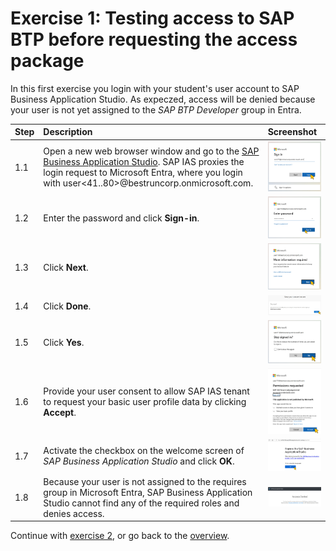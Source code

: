 # Exercise 1: Testing access to SAP BTP before requesting the access package
In this first exercise you login with your student's user account to SAP Business Application Studio. As expeczed, access will be denied because your user is not yet assigned to the *SAP BTP Developer* group in Entra.

| Step   | Description                | Screenshot |
| :----- | :------------------------- | :--------- |
| 1.1    |Open a new web browser window and go to the [SAP Business Application Studio](https://4478e7a5trial.ap21cf.trial.applicationstudio.cloud.sap/). SAP IAS proxies the login request to Microsoft Entra, where you login with user\<41..80\>@bestruncorp.onmicrosoft.com.      |<a href="./img/1-1.jpg" target="_blank"><img src="./img/1-1.jpg" width="250"/></a>|
| 1.2    |Enter the password and click **Sign-in**.|<a href="./img/1-2.jpg" target="_blank"><img src="./img/1-2.jpg" width="250"/></a>|
| 1.3    |Click **Next**.|<a href="./img/1-3.jpg" target="_blank"><img src="./img/1-3.jpg" width="250"/></a>|
| 1.4    |Click **Done**.|<a href="./img/1-4.jpg" target="_blank"><img src="./img/1-4.jpg" width="250"/></a>|
| 1.5    |Click **Yes**.|<a href="./img/1-5.jpg" target="_blank"><img src="./img/1-5.jpg" width="250"/></a>|
| 1.6    |Provide your user consent to allow SAP IAS tenant to request your basic user profile data by clicking **Accept**.|<a href="./img/1-6.jpg" target="_blank"><img src="./img/1-6.jpg" width="250"/></a>|
| 1.7    |Activate the checkbox on the welcome screen of *SAP Business Application Studio* and click **OK**.|<a href="./img/1-7.jpg" target="_blank"><img src="./img/1-7.jpg" width="250"/></a>|
| 1.8    |Because your user is not assigned to the requires group in Microsoft Entra, SAP Business Application Studio cannot find any of the required roles and denies access.|<a href="./img/1-8.jpg" target="_blank"><img src="./img/1-8.jpg" width="250"/></a>|

Continue with [exercise 2](../ex2/ex2.md), or go back to the [overview](../README.md).